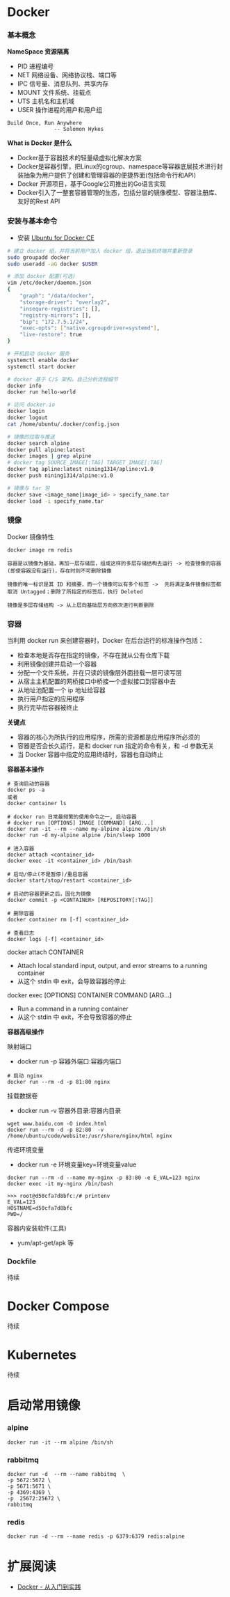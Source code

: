 # Docker

### 基本概念

**NameSpace 资源隔离**
- PID 进程编号
- NET 网络设备、网络协议栈、端口等
- IPC 信号量、消息队列、共享内存
- MOUNT 文件系统、挂载点
- UTS 主机名和主机域
- USER 操作进程的用户和用户组

```
Build Once, Run Anywhere
               -- Solomon Hykes
```

**What is Docker 是什么**
- Docker基于容器技术的轻量级虚拟化解决方案
- Docker是容器引擎，把Linux的cgroup、namespace等容器底层技术进行封装抽象为用户提供了创建和管理容器的便捷界面(包括命令行和API)
- Docker 开源项目，基于Google公司推出的Go语言实现
- Docker引入了一整套容器管理的生态，包括分层的镜像模型、容器注册库、友好的Rest API


### 安装与基本命令

- 安装 [Ubuntu for Docker CE](https://docs.docker.com/install/linux/docker-ce/ubuntu/)

```bash
# 建立 docker 组，并将当前用户加入 docker 组，退出当前终端并重新登录
sudo groupadd docker
sudo useradd -aG docker $USER

# 添加 docker 配置(可选)
vim /etc/docker/daemon.json
{
    "graph": "/data/docker",
    "storage-driver": "overlay2",
    "insequre-registries": [],
    "registry-mirrors": [],
    "bip": "172.7.5.1/24",
    "exec-opts": ["native.cgroupdriver=systemd"],
    "live-restore": true
}

# 开机启动 docker 服务
systemctl enable docker
systemctl start docker

# docker 基于 C/S 架构，自己分析流程细节
docker info
docker run hello-world

# 访问 docker.io
docker login
docker logout
cat /home/ubuntu/.docker/config.json

# 镜像的拉取与推送
docker search alpine
docker pull alpine:latest
docker images | grep alpine
# docker tag SOURCE_IMAGE[:TAG] TARGET_IMAGE[:TAG]
docker tag apline:latest nining1314/apline:v1.0
docker push nining1314/alpine:v1.0

# 镜像与 tar 包
docker save <image_name|image_id> > specify_name.tar
docker load -i specify_name.tar
```

### 镜像

Docker 镜像特性


`docker image rm redis`
```
容器是以镜像为基础，再加一层存储层，组成这样的多层存储结构去运行 -> 检查镜像的容器(即使容器没有运行)，存在时则不可删除镜像

镜像的唯一标识是其 ID 和摘要，而一个镜像可以有多个标签 ->  先将满足条件镜像标签都取消 Untagged；删除了所指定的标签后，执行 Deleted

镜像是多层存储结构 -> 从上层向基础层方向依次进行判断删除
```

### 容器

当利用 docker run 来创建容器时，Docker 在后台运行的标准操作包括：

- 检查本地是否存在指定的镜像，不存在就从公有仓库下载
- 利用镜像创建并启动一个容器
- 分配一个文件系统，并在只读的镜像层外面挂载一层可读写层
- 从宿主主机配置的网桥接口中桥接一个虚拟接口到容器中去
- 从地址池配置一个 ip 地址给容器
- 执行用户指定的应用程序
- 执行完毕后容器被终止

**关键点**

- 容器的核心为所执行的应用程序，所需的资源都是应用程序所必须的
- 容器是否会长久运行，是和 docker run 指定的命令有关，和 -d 参数无关
- 当 Docker 容器中指定的应用终结时，容器也自动终止

**容器基本操作**

```
# 查询启动的容器
docker ps -a
或者
docker container ls

# docker run 日常最频繁的使用命令之一, 启动容器
# docker run [OPTIONS] IMAGE [COMMAND] [ARG...]
docker run -it --rm --name my-alpine alpine /bin/sh
docker run -d my-alpine alpine /bin/sleep 1000

# 进入容器
docker attach <container_id>
docker exec -it <container_id> /bin/bash

# 启动/停止(不是暂停)/重启容器
docker start/stop/restart <container_id>

# 启动的容器更新之后，固化为镜像
docker commit -p <CONTAINER> [REPOSITORY[:TAG]]

# 删除容器
docker container rm [-f] <container_id>

# 查看日志
docker logs [-f] <container_id>
```

docker attach CONTAINER
- Attach local standard input, output, and error streams to a running container
- 从这个 stdin 中 exit，会导致容器的停止

docker exec [OPTIONS] CONTAINER COMMAND [ARG...]
- Run a command in a running container
- 从这个 stdin 中 exit，不会导致容器的停止

**容器高级操作**

映射端口
- docker run -p 容器外端口:容器内端口
```
# 启动 nginx
docker run --rm -d -p 81:80 nginx
```
挂载数据卷
- docker run -v 容器外目录:容器内目录
```
wget www.baidu.com -O index.html
docker run --rm -d -p 82:80  -v /home/ubuntu/code/website:/usr/share/nginx/html nginx
```
传递环境变量
- docker run -e 环境变量key=环境变量value
```
docker run --rm -d --name my-nginx -p 83:80 -e E_VAL=123 nginx
docker exec -it my-nginx /bin/bash

>>> root@d50cfa7d8bfc:/# printenv
E_VAL=123
HOSTNAME=d50cfa7d8bfc
PWD=/
```
容器内安装软件(工具)
- yum/apt-get/apk 等

### Dockfile
待续

# Docker Compose

待续

# Kubernetes

待续

# 启动常用镜像

### alpine
```
docker run -it --rm alpine /bin/sh
```

### rabbitmq
```
docker run -d  --rm --name rabbitmq  \
-p 5672:5672 \
-p 5671:5671 \
-p 4369:4369 \
-p  25672:25672 \
rabbitmq
```

### redis
```
docker run -d --rm --name redis -p 6379:6379 redis:alpine
```


# 扩展阅读

- [Docker - 从入门到实践](https://yeasy.gitbooks.io/docker_practice/)
